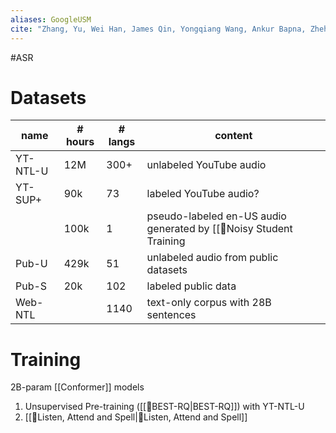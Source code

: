 ```yaml
---
aliases: GoogleUSM
cite: "Zhang, Yu, Wei Han, James Qin, Yongqiang Wang, Ankur Bapna, Zhehuai Chen, Nanxin Chen, et al. “Google USM: Scaling Automatic Speech Recognition Beyond 100 Languages.” arXiv, March 2, 2023. [https://doi.org/10.48550/arXiv.2303.01037](https://doi.org/10.48550/arXiv.2303.01037)."
---
```

#ASR 

# Datasets
| name     | # hours | # langs | content                                                                 |
| -------- | ------- | ------- | -------------- |
| YT-NTL-U | 12M     | 300+    | unlabeled YouTube audio                                                 |
| YT-SUP+  | 90k     | 73      | labeled YouTube audio?                                                  |
|          | 100k    | 1       | pseudo-labeled en-US audio generated by [[🔬Noisy Student Training|NST]] |
| Pub-U    | 429k    | 51      | unlabeled audio from public datasets                                    |
| Pub-S    | 20k     | 102     | labeled public data                                                                        |
| Web-NTL  |         | 1140        | text-only corpus with 28B sentences |

# Training
2B-param [[Conformer]] models
1. Unsupervised Pre-training ([[🔬BEST-RQ|BEST-RQ]]) with YT-NTL-U
2.  [[🔬Listen, Attend and Spell|🔬Listen, Attend and Spell]]
